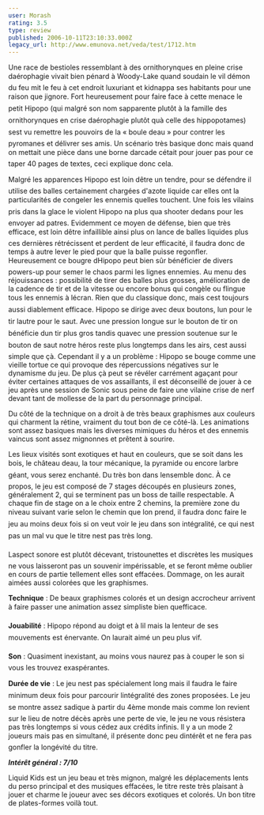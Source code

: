 ```yaml
---
user: Morash
rating: 3.5
type: review
published: 2006-10-11T23:10:33.000Z
legacy_url: http://www.emunova.net/veda/test/1712.htm
---
```

Une race de bestioles ressemblant à des ornithorynques en pleine crise daérophagie vivait bien pénard à Woody-Lake quand soudain le vil démon du feu mit le feu à cet endroit luxuriant et kidnappa ses habitants pour une raison que jignore. Fort heureusement pour faire face à cette menace le petit Hipopo (qui malgré son nom sapparente plutôt à la famille des ornithorynques en crise daérophagie plutôt quà celle des hippopotames) sest vu remettre les pouvoirs de la « boule deau » pour contrer les pyromanes et délivrer ses amis. Un scénario très basique donc mais quand on mettait une pièce dans une borne darcade cétait pour jouer pas pour ce taper 40 pages de textes, ceci explique donc cela.   

  

Malgré les apparences Hipopo est loin dêtre un tendre, pour se défendre il utilise des balles certainement chargées d'azote liquide car elles ont la particularités de congeler les ennemis quelles touchent. Une fois les vilains pris dans la glace le violent Hipopo na plus qua shooter dedans pour les envoyer ad patres. Evidemment ce moyen de défense, bien que très efficace, est loin dêtre infaillible ainsi plus on lance de balles liquides plus ces dernières rétrécissent et perdent de leur efficacité, il faudra donc de temps à autre lever le pied pour que la balle puisse regonfler. Heureusement ce bougre dHipopo peut bien sûr bénéficier de divers powers-up pour semer le chaos parmi les lignes ennemies. Au menu des réjouissances : possibilité de tirer des balles plus grosses, amélioration de la cadence de tir et de la vitesse ou encore bonus qui congèle ou flingue tous les ennemis à lécran. Rien que du classique donc, mais cest toujours aussi diablement efficace. Hipopo se dirige avec deux boutons, lun pour le tir lautre pour le saut. Avec une pression longue sur le bouton de tir on bénéficie dun tir plus gros tandis quavec une pression soutenue sur le bouton de saut notre héros reste plus longtemps dans les airs, cest aussi simple que çà. Cependant il y a un problème : Hipopo se bouge comme une vieille tortue ce qui provoque des répercussions négatives sur le dynamisme du jeu. De plus çà peut se révéler carrément agaçant pour éviter certaines attaques de vos assaillants, il est déconseillé de jouer à ce jeu après une session de Sonic sous peine de faire une vilaine crise de nerf devant tant de mollesse de la part du personnage principal.  

  

Du côté de la technique on a droit à de très beaux graphismes aux couleurs qui charment la rétine, vraiment du tout bon de ce côté-là. Les animations sont assez basiques mais les diverses mimiques du héros et des ennemis vaincus sont assez mignonnes et prêtent à sourire.  

Les lieux visités sont exotiques et haut en couleurs, que se soit dans les bois, le château deau, la tour mécanique, la pyramide ou encore larbre géant, vous serez enchanté. Du très bon dans lensemble donc. À ce propos, le jeu est composé de 7 stages découpés en plusieurs zones, généralement 2, qui se terminent pas un boss de taille respectable. A chaque fin de stage on a le choix entre 2 chemins, la première zone du niveau suivant varie selon le chemin que lon prend, il faudra donc faire le jeu au moins deux fois si on veut voir le jeu dans son intégralité, ce qui nest pas un mal vu que le titre nest pas très long.  

Laspect sonore est plutôt décevant, tristounettes et discrètes les musiques ne vous laisseront pas un souvenir impérissable, et se feront même oublier en cours de partie tellement elles sont effacées. Dommage, on les aurait aimées aussi colorées que les graphismes.  

  

  

**Technique** : De beaux graphismes colorés et un design accrocheur arrivent à faire passer une animation assez simpliste bien quefficace.  

**Jouabilité** : Hipopo répond au doigt et à lil mais la lenteur de ses mouvements est énervante. On laurait aimé un peu plus vif.  

**Son** : Quasiment inexistant, au moins vous naurez pas à couper le son si vous les trouvez exaspérantes.  

**Durée de vie** : Le jeu nest pas spécialement long mais il faudra le faire minimum deux fois pour parcourir lintégralité des zones proposées. Le jeu se montre assez sadique à partir du 4ème monde mais comme lon revient sur le lieu de notre décès après une perte de vie, le jeu ne vous résistera pas très longtemps si vous cédez aux crédits infinis. Il y a un mode 2 joueurs mais pas en simultané, il présente donc peu dintérêt et ne fera pas gonfler la longévité du titre.  

  

_**Intérêt général : 7/10**_  

Liquid Kids est un jeu beau et très mignon, malgré les déplacements lents du perso principal et des musiques effacées, le titre reste très plaisant à jouer et charme le joueur avec ses décors exotiques et colorés. Un bon titre de plates-formes voilà tout.
